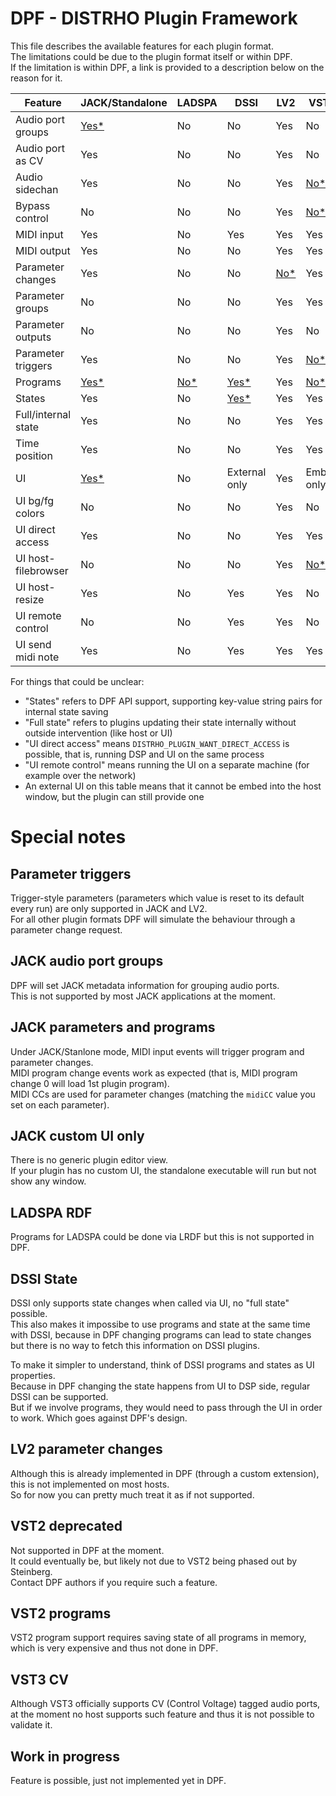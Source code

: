 # DPF - DISTRHO Plugin Framework

This file describes the available features for each plugin format.  
The limitations could be due to the plugin format itself or within DPF.  
If the limitation is within DPF, a link is provided to a description below on the reason for it.

| Feature             | JACK/Standalone                       | LADSPA             | DSSI                | LV2                           | VST2                       | VST3                       | CLAP                          | Feature             |
|---------------------|---------------------------------------|--------------------|---------------------|-------------------------------|----------------------------|----------------------------|-------------------------------|---------------------|
| Audio port groups   | [Yes*](#jack-audio-port-groups)       | No                 | No                  | Yes                           | No                         | Yes                        | Yes                           | Audio port groups   |
| Audio port as CV    | Yes                                   | No                 | No                  | Yes                           | No                         | [Yes*](#vst3-cv)           | [No*](#work-in-progress)      | Audio port as CV    |
| Audio sidechan      | Yes                                   | No                 | No                  | Yes                           | [No*](#vst2-deprecated)    | Yes                        | Yes                           | Audio sidechan      |
| Bypass control      | No                                    | No                 | No                  | Yes                           | [No*](#vst2-deprecated)    | Yes                        | Yes                           | Bypass control      |
| MIDI input          | Yes                                   | No                 | Yes                 | Yes                           | Yes                        | Yes                        | Yes                           | MIDI input          |
| MIDI output         | Yes                                   | No                 | No                  | Yes                           | Yes                        | Yes                        | Yes                           | MIDI output         |
| Parameter changes   | Yes                                   | No                 | No                  | [No*](#lv2-parameter-changes) | Yes                        | Yes                        | Yes                           | Parameter changes   |
| Parameter groups    | No                                    | No                 | No                  | Yes                           | Yes                        | [No*](#work-in-progress)   | Yes                           | Parameter groups    |
| Parameter outputs   | No                                    | No                 | No                  | Yes                           | No                         | Yes                        | Yes                           | Parameter outputs   |
| Parameter triggers  | Yes                                   | No                 | No                  | Yes                           | [No*](#parameter-triggers) | [No*](#parameter-triggers) | [No*](#parameter-triggers)    | Parameter triggers  |
| Programs            | [Yes*](#jack-parameters-and-programs) | [No*](#ladspa-rdf) | [Yes*](#dssi-state) | Yes                           | [No*](#vst2-programs)      | Yes                        | No                            | Programs            |
| States              | Yes                                   | No                 | [Yes*](#dssi-state) | Yes                           | Yes                        | Yes                        | Yes                           | States              |
| Full/internal state | Yes                                   | No                 | No                  | Yes                           | Yes                        | Yes                        | Yes                           | Full/internal state |
| Time position       | Yes                                   | No                 | No                  | Yes                           | Yes                        | Yes                        | Yes                           | Time position       |
| UI                  | [Yes*](#jack-custom-ui-only)          | No                 | External only       | Yes                           | Embed only                 | Embed only                 | Yes                           | UI                  |
| UI bg/fg colors     | No                                    | No                 | No                  | Yes                           | No                         | No?                        | No                            | UI bg/fg colors     |
| UI direct access    | Yes                                   | No                 | No                  | Yes                           | Yes                        | Yes                        | Yes                           | UI direct access    |
| UI host-filebrowser | No                                    | No                 | No                  | Yes                           | [No*](#vst2-deprecated)    | [No*](#work-in-progress)   | [No*](#work-in-progress)      | UI host-filebrowser |
| UI host-resize      | Yes                                   | No                 | Yes                 | Yes                           | No                         | Yes                        | Yes                           | UI host-resize      |
| UI remote control   | No                                    | No                 | Yes                 | Yes                           | No                         | Yes                        | No                            | UI remote control   |
| UI send midi note   | Yes                                   | No                 | Yes                 | Yes                           | Yes                        | Yes                        | Yes                           | UI send midi note   |

For things that could be unclear:

- "States" refers to DPF API support, supporting key-value string pairs for internal state saving
- "Full state" refers to plugins updating their state internally without outside intervention (like host or UI)
- "UI direct access" means `DISTRHO_PLUGIN_WANT_DIRECT_ACCESS` is possible, that is, running DSP and UI on the same process
- "UI remote control" means running the UI on a separate machine (for example over the network)
- An external UI on this table means that it cannot be embed into the host window, but the plugin can still provide one

# Special notes

## Parameter triggers

Trigger-style parameters (parameters which value is reset to its default every run) are only supported in JACK and LV2.  
For all other plugin formats DPF will simulate the behaviour through a parameter change request.

## JACK audio port groups

DPF will set JACK metadata information for grouping audio ports.  
This is not supported by most JACK applications at the moment.

## JACK parameters and programs

Under JACK/Stanlone mode, MIDI input events will trigger program and parameter changes.  
MIDI program change events work as expected (that is, MIDI program change 0 will load 1st plugin program).  
MIDI CCs are used for parameter changes (matching the `midiCC` value you set on each parameter).

## JACK custom UI only

There is no generic plugin editor view.  
If your plugin has no custom UI, the standalone executable will run but not show any window.

## LADSPA RDF

Programs for LADSPA could be done via LRDF but this is not supported in DPF.

## DSSI State

DSSI only supports state changes when called via UI, no "full state" possible.  
This also makes it impossibe to use programs and state at the same time with DSSI,
because in DPF changing programs can lead to state changes but there is no way to fetch this information on DSSI plugins.

To make it simpler to understand, think of DSSI programs and states as UI properties.  
Because in DPF changing the state happens from UI to DSP side, regular DSSI can be supported.  
But if we involve programs, they would need to pass through the UI in order to work. Which goes against DPF's design.

## LV2 parameter changes

Although this is already implemented in DPF (through a custom extension), this is not implemented on most hosts.  
So for now you can pretty much treat it as if not supported.

## VST2 deprecated

Not supported in DPF at the moment.  
It could eventually be, but likely not due to VST2 being phased out by Steinberg.  
Contact DPF authors if you require such a feature.

## VST2 programs

VST2 program support requires saving state of all programs in memory, which is very expensive and thus not done in DPF.

## VST3 CV

Although VST3 officially supports CV (Control Voltage) tagged audio ports,
at the moment no host supports such feature and thus it is not possible to validate it.

## Work in progress

Feature is possible, just not implemented yet in DPF.
